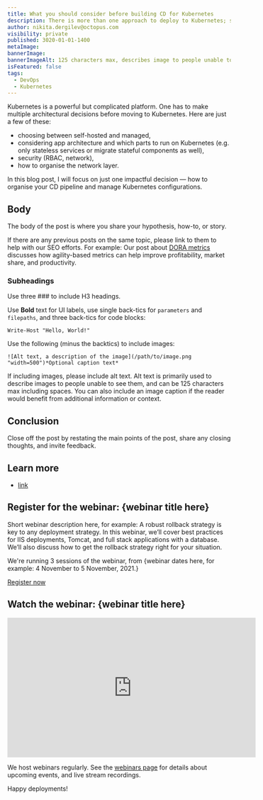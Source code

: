 ```yaml
---
title: What you should consider before building CD for Kubernetes
description: There is more than one approach to deploy to Kubernetes; some decisions made in the beginning will be hard to change later. This post concerns a few things one should consider before configuring CD.
author: nikita.dergilev@octopus.com
visibility: private
published: 3020-01-01-1400
metaImage: 
bannerImage: 
bannerImageAlt: 125 characters max, describes image to people unable to see it.
isFeatured: false
tags: 
  - DevOps
  - Kubernetes
---
```


Kubernetes is a powerful but complicated platform. One has to make multiple architectural decisions before moving to Kubernetes. Here are just a few of these: 
- choosing between self-hosted and managed,
- considering app architecture and which parts to run on Kubernetes (e.g. only stateless services or migrate stateful components as well),
- security (RBAC, network),
- how to organise the network layer.

In this blog post, I will focus on just one impactful decision — how to organise your CD pipeline and manage Kubernetes configurations. 

## Body

The body of the post is where you share your hypothesis, how-to, or story.

If there are any previous posts on the same topic, please link to them to help with our SEO efforts. For example:
Our post about [DORA metrics](https://octopus.com/blog/dora-metrics-devops-business-outcomes) discusses how agility-based metrics can help improve profitability, market share, and productivity. 

### Subheadings

Use three ### to include H3 headings.

Use **Bold** text for UI labels, use single back-tics for `parameters` and `filepaths`, and three back-tics for code blocks:

```
Write-Host "Hello, World!"
```

Use the following (minus the backtics) to include images:

```
![Alt text, a description of the image](/path/to/image.png "width=500")*Optional caption text*
```
If including images, please include alt text. Alt text is primarily used to describe images to people unable to see them, and can be 125 characters max including spaces. You can also include an image caption if the reader would benefit from additional information or context.

## Conclusion

Close off the post by restating the main points of the post, share any closing thoughts, and invite feedback.

## Learn more

- [link](https://www.example.com/resource)

## Register for the webinar: {webinar title here}

Short webinar description here, for example: A robust rollback strategy is key to any deployment strategy. In this webinar, we’ll cover best practices for IIS deployments, Tomcat, and full stack applications with a database. We’ll also discuss how to get the rollback strategy right for your situation. 

We're running 3 sessions of the webinar, from {webinar dates here, for example: 4 November to 5 November, 2021.}

<span><a class="btn btn-success" href="/events/rollback-strategies-with-octopus-deploy">Register now</a></span>

## Watch the webinar: {webinar title here}

<iframe width="560" height="315" src="https://www.youtube.com/embed/F_V7r80aDbo" title="YouTube video player" frameborder="0" allow="accelerometer; autoplay; clipboard-write; encrypted-media; gyroscope; picture-in-picture" allowfullscreen></iframe>

We host webinars regularly. See the [webinars page](https://octopus.com/events) for details about upcoming events, and live stream recordings.

Happy deployments!
